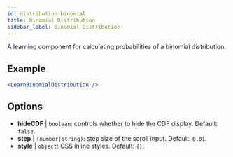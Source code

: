 ```yaml
---
id: distribution-binomial
title: Binomial Distribution
sidebar_label: Binomial Distribution
---
```


A learning component for calculating probabilities of a binomial distribution.

## Example

```jsx live
<LearnBinomialDistribution />
```

## Options

* __hideCDF__ | `boolean`: controls whether to hide the CDF display. Default: `false`.
* __step__ | `(number|string)`: step size of the scroll input. Default: `0.01`.
* __style__ | `object`: CSS inline styles. Default: `{}`.
